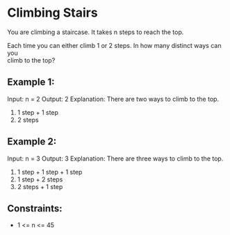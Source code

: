 # Climbing Stairs
You are climbing a staircase. It takes n steps to reach the top.

Each time you can either climb 1 or 2 steps. In how many distinct ways can you  
climb to the top?

 

## Example 1:

Input: n = 2
Output: 2
Explanation: There are two ways to climb to the top.
1. 1 step + 1 step
2. 2 steps

## Example 2:

Input: n = 3
Output: 3
Explanation: There are three ways to climb to the top.
1. 1 step + 1 step + 1 step
2. 1 step + 2 steps
3. 2 steps + 1 step

 

## Constraints:

* 1 <= n <= 45

